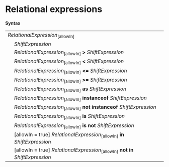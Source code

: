 # Relational expressions

**Syntax**

<table>
    <tr>
        <td colspan="2"><i>RelationalExpression</i><sub>[allowIn]</sub></td>
    </tr>
    <tr>
        <td>&nbsp;</td><td><i>ShiftExpression</i></td>
    </tr>
    <tr>
        <td>&nbsp;</td><td><i>RelationalExpression</i><sub>[allowIn]</sub> <b>&gt;</b> <i>ShiftExpression</i></td>
    </tr>
    <tr>
        <td>&nbsp;</td><td><i>RelationalExpression</i><sub>[allowIn]</sub> <b>&lt;</b> <i>ShiftExpression</i></td>
    </tr>
    <tr>
        <td>&nbsp;</td><td><i>RelationalExpression</i><sub>[allowIn]</sub> <b>&lt;=</b> <i>ShiftExpression</i></td>
    </tr>
    <tr>
        <td>&nbsp;</td><td><i>RelationalExpression</i><sub>[allowIn]</sub> <b>&gt;=</b> <i>ShiftExpression</i></td>
    </tr>
    <tr>
        <td>&nbsp;</td><td><i>RelationalExpression</i><sub>[allowIn]</sub> <b>as</b> <i>ShiftExpression</i></td>
    </tr>
    <tr>
        <td>&nbsp;</td><td><i>RelationalExpression</i><sub>[allowIn]</sub> <b>instanceof</b> <i>ShiftExpression</i></td>
    </tr>
    <tr>
        <td>&nbsp;</td><td><i>RelationalExpression</i><sub>[allowIn]</sub> <b>not instanceof</b> <i>ShiftExpression</i></td>
    </tr>
    <tr>
        <td>&nbsp;</td><td><i>RelationalExpression</i><sub>[allowIn]</sub> <b>is</b> <i>ShiftExpression</i></td>
    </tr>
    <tr>
        <td>&nbsp;</td><td><i>RelationalExpression</i><sub>[allowIn]</sub> <b>is not</b> <i>ShiftExpression</i></td>
    </tr>
    <tr>
        <td>&nbsp;</td><td>[allowIn = true] <i>RelationalExpression</i><sub>[allowIn]</sub> <b>in</b> <i>ShiftExpression</i></td>
    </tr>
    <tr>
        <td>&nbsp;</td><td>[allowIn = true] <i>RelationalExpression</i><sub>[allowIn]</sub> <b>not in</b> <i>ShiftExpression</i></td>
    </tr>
</table>